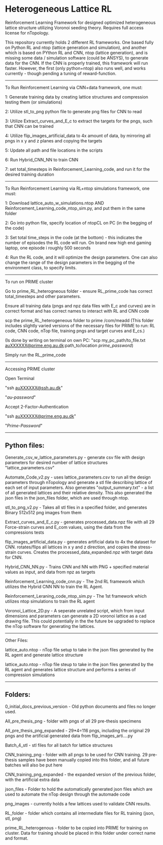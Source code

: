 # Heterogeneous Lattice RL
Reinforcement Learning Framework for designed optimized heterogeneous lattice structure utilizing Voronoi seeding theory. Requires full access license for nTopology.

This repository currently holds 2 different RL frameworks. One based fully on Python RL and ntop (lattice generation and simulation), and another which is based on PYthon RL and CNN, ntop (lattice generation), and is missing some data / simulation software (could be ANSYS), to generate data for the CNN. If the CNN is properly trained, this framework will run faster. However, the first (only python+ntop) also runs well, and works currently - though pending a tuning of reward-function.

--------------------

To Run Reinforcement Learning via CNN+data framework, one must:

1: Generate training data by creating lattice structures and compression testing them (or simulations)

2: Utilize stl_to_png python file to generate png files for CNN to read

3: Utilize Extract_curves_and_E_c to extract the targets for the pngs, such that CNN can be trained

4: Utilize flip_images_artificial_data to 4x amount of data, by mirroring all pngs in x y and z planes and copying the targets

5: Update all path and file locations in the scripts

6: Run Hybrid_CNN_NN to train CNN

7: set total_timesteps in Reinforcement_Learning_code, and run it for the desired training duration

--------------------

To Run Reinforcement Learning via RL+ntop simulations framework, one must:

1: Download lattice_auto_w_simulations.ntop AND Reinforcement_Learning_code_ntop_sim.py, and put them in the same folder

2: Go into python file, specify location of ntopCL on PC (in the begging of the code)

3: Set total time_steps in the code (at the bottom) - this indicates the number of episodes the RL code will run. On brand new high end gaming laptop, one episode i roughly 500 seconds

4: Run the RL code, and it will optimize the design parameters. One can also change the range of the design parameters in the begging of the environment class, to specify limits.

--------------------

To run on PRIME cluster

Go to prime_RL_heterogneous folder - ensure RL_prime_code has correct total_timesteps and other parameters.

Ensure all training data (pngs and npz data files with E_c and curves) are in correct format and has correct names to interact with RL and CNN code

scp the prime_RL_heterogeneous folder to prime /com/meadd (This folder includes slightly varied versions of the necessary files for PRIME to run: RL code, CNN code, nTop file, training pngs and target curves and E_cs.)

(Is done by writing on terminal on own PC: "scp my_pc_path/to_file.txt auXXXXXX@prime.eng.au.dk:path_to/location *prime_password*)

Simply run the RL_prime_code

--------------------
Accessing PRIME cluster

Open Terminal

"ssh auXXXXXX@ssh.au.dk"

"*au-password*"

Accept 2-Factor-Authentication

"ssh auXXXXXX@prime.eng.au.dk"

"*Prime-Password*"

--------------------

## Python files:

Generate_csv_w_lattice_parameters.py - generate csv file with design parameters for desired number of lattice structures "lattice_parameters.csv"

Automate_Code_v2.py - uses lattice_parameters.csv to run all the design parameters through nTopology and generate a stl file describing lattice of each set of input parameters. Also generates "output_summary.txt" - a list of all generated lattices and their relative density. This also generated the json files in the json_files folder, which are used through ntop.

stl_to_png_v2.py - Takes all stl files in a specified folder, and generates Binary 512x512 png images from them

Extract_curves_and_E_c.py - generates processed_data.npz file with all 29 Force-strain curves and E_com values, using the data from the compressions tests

flip_images_artificial_data.py - generates artificial data to 4x the dataset for CNN. rotates/flips all lattices in x y and z direction, and copies the stress-strain curves. Creates the processed_data_expanded.npz with target data for CNN.

Hybrid_CNN_NN.py - Trains CNN and NN with PNG + specified material values as input, and data from npz as targets

Reinforcement_Learning_code_cnn.py - The 2nd RL framework which utilizes the Hybrid CNN NN to train the RL Agent.

Reinforcement_Leraning_code_ntop_sim.py - The 1st framework which utilizes ntop simulations to train the RL agent

Voronoi_Lattice_2D.py - A seperate unrelated script, which from input dimensions and parameters can generate a 2D voronoi lattice as a cad drawing file. This could potentially in the the future be upgraded to replace the nTop software for generating the lattices.

--------------------

Other Files:

lattice_auto.ntop - nTop file setup to take in the json files generated by the RL agent and generate lattice structure

lattice_auto.ntop - nTop file steup to take in the json files generated by the RL agent and generates lattice structure and performs a series of compression simulations

--------------------

## Folders:

0_initial_docs_previous_version - Old python documents and files no longer used.

All_pre_thesis_png - folder with pngs of all 29 pre-thesis specimens

All_pre_thesis_png_expanded - 29*4=116 pngs, including the original 29 pngs and the artificial generated data from flip_images_arti....py

Batch_4_stl - stl files for all batch for lattice structures

CNN_training_png - folder with all pngs to be used for CNN training. 29 pre-thesis samples have been manually copied into this folder, and all future batches will also be put here

CNN_training_png_expanded - the expanded version of the previous folder, with the artificial extra data

json_files - Folder to hold the automatically generated json files which are used to automate the nTop design through the automade code

png_images - currently holds a few lattices used to validate CNN results. 

RL_folder - folder which contains all intermediate files for RL training (json, stl, png)

prime_RL_heterogenous - folder to be copied into PRIME for training on cluster. Data for training should be placed in this folder under correct name and format.
